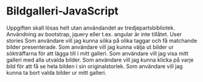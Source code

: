 # Bildgalleri-JavaScript
Uppgiften skall lösas helt utan användandet av tredjepartsbibliotek. Användning av bootstrap, jquery eller t.ex. angular är inte tillåtet. User stories Som användare vill jag kunna söka på olika taggar och få matchande bilder presenterade. Som användare vill jag kunna välja ut bilder ur sökträffarna för att lägga till i mitt galleri. Som användare vill jag visa mitt galleri med alla utvalda bilder. Som användare vill jag kunna klicka på varje bild för att få se hela bilden i sin originalstorlek. Som användare vill jag kunna ta bort valda bilder ur mitt galleri.
